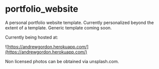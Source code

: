 # portfolio_website
A personal portfolio website template. Currently personalized beyond the extent of a template. Generic template coming soon.

Currently being hosted at:

![https://andrewgordon.herokuapp.com/](https://andrewgordon.herokuapp.com/)


Non licensed photos can be obtained via unsplash.com.
